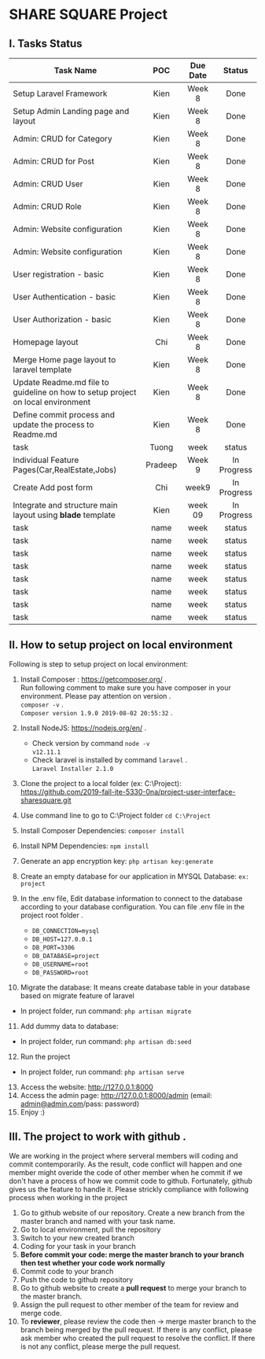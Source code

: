 # SHARE SQUARE Project

## I. Tasks Status

| Task Name                                                                             |    POC     | Due Date |   Status  |
| --------------------------------------------------------------------------------------|:----------:| :-------:|:---------:|
| Setup Laravel Framework | Kien       |Week 8    |Done      |
| Setup Admin Landing page and layout| Kien       |Week 8    |Done      |
| Admin: CRUD for Category| Kien       |Week 8    |Done      |
| Admin: CRUD for Post| Kien       |Week 8    |Done      |
| Admin: CRUD User| Kien       |Week 8    |Done      |
| Admin: CRUD Role| Kien       |Week 8    |Done      |
| Admin: Website configuration| Kien       |Week 8    |Done      |
| Admin: Website configuration| Kien       |Week 8    |Done      |
| User registration - basic| Kien       |Week 8    |Done      |
| User Authentication - basic| Kien       |Week 8    |Done      |
| User Authorization - basic| Kien       |Week 8    |Done      |
| Homepage layout| Chi       |Week 8    |Done      |
| Merge Home page layout to laravel template| Kien       |Week 8    |Done      |
| Update Readme.md file to guideline on how to setup project on local environment| Kien       |Week 8    |Done      |
| Define commit process and update the process to Readme.md| Kien       |Week 8    |Done     |
| task |Tuong| week | status|
| Individual Feature Pages(Car,RealEstate,Jobs) |Pradeep| Week 9 | In Progress|
| Create Add post form |Chi| week9 | In Progress|
| Integrate and structure main layout using **blade** template  |Kien| week 09 | In Progress|
| task |name| week | status|
| task |name| week | status|
| task |name| week | status|
| task |name| week | status|
| task |name| week | status|
| task |name| week | status|
| task |name| week | status|
| task |name| week | status|


## II. How to setup project on local environment

Following is step to setup project on local environment:

1. Install Composer : https://getcomposer.org/ .   
   Run following comment to make sure you have composer in your environment. Please pay attention on version .   
   `composer -v` .                 
   `Composer version 1.9.0 2019-08-02 20:55:32` .  
2. Install NodeJS: https://nodejs.org/en/ .   
   * Check version by command `node -v`    
   `v12.11.1`
    * Check laravel is installed by command `laravel` .  
    `Laravel Installer 2.1.0`
3. Clone the project to a local folder (ex: C:\Project): https://github.com/2019-fall-ite-5330-0na/project-user-interface-sharesquare.git
4. Use command line to go to C:\Project folder `cd C:\Project`
5. Install Composer Dependencies: `composer install`
6. Install NPM Dependencies: `npm install`
7. Generate an app encryption key: `php artisan key:generate`
8. Create an empty database for our application in MYSQL Database: `ex: project`
9. In the .env file, Edit database information to connect to the database according to your database configuration. You can file .env file in the project root folder .  
   * `DB_CONNECTION=mysql` 
   * `DB_HOST=127.0.0.1`  
   * `DB_PORT=3306`
   * `DB_DATABASE=project`
   * `DB_USERNAME=root`
   * `DB_PASSWORD=root`

10. Migrate the database: It means create database table in your database based on migrate feature of laravel
  * In project folder, run command: `php artisan migrate`
11. Add dummy data to database: 
  * In project folder, run command: `php artisan db:seed`
12. Run the project
 * In project folder, run command: `php artisan serve`
13. Access the website: http://127.0.0.1:8000
14. Access the admin page: http://127.0.0.1:8000/admin (email: admin@admin.com/pass: password)
15. Enjoy :)

## III. The project to work with github .  
   We are working in the project where serveral members will coding and commit contemporarily. As the result, code conflict will happen and one member might overide the code of other member when he commit if we don't have a process of how we commit code to github. Fortunately, github gives us the feature to handle it. Please strickly compliance with following process when working in the project
   1. Go to github website of our repository. Create a new branch from the master branch and named with your task name.
   2. Go to local environment, pull the repository
   3. Switch to your new created branch
   4. Coding for your task in your branch
   5. **Before commit your code: merge the master branch to your branch then test whether your code work normally**
   6. Commit code to your branch
   7. Push the code to github repository
   8. Go to github website to create a **pull request** to merge your branch to the master branch.
   9. Assign the pull request to other member of the team for review and merge code.
   10. To **reviewer**, please review the code then -> merge master branch to the branch being merged by the pull request. If there is any conflict, please ask member who created the pull request to resolve the conflict. If there is not any conflict, please merge the pull request.
